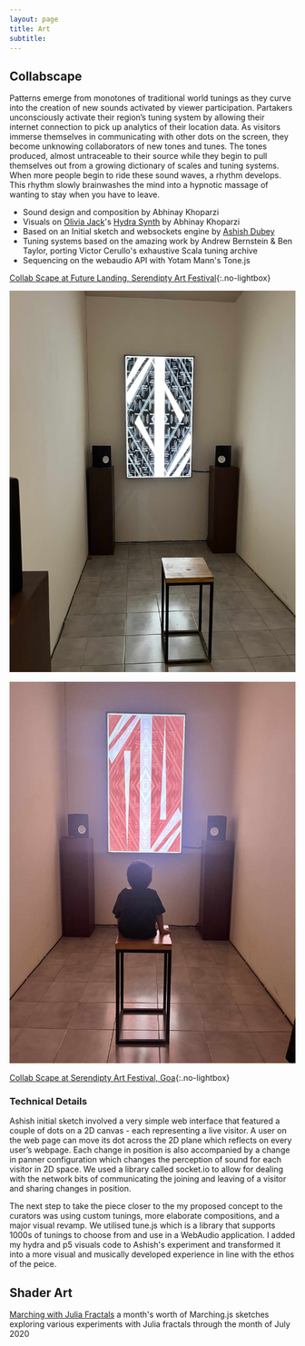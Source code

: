 ```yaml
---
layout: page
title: Art
subtitle:
---
```


## Collabscape

Patterns emerge from monotones of traditional world tunings as they curve into the creation of new sounds activated by viewer participation. Partakers unconsciously activate their region’s tuning system by allowing their internet connection to pick up analytics of their location data. As visitors immerse themselves in communicating with other dots on the screen, they become unknowing collaborators of new tones and tunes. The tones produced, almost untraceable to their source while they begin to pull themselves out from a growing dictionary of scales and tuning systems. When more people begin to ride these sound waves, a rhythm develops. This rhythm slowly brainwashes the mind into a hypnotic massage of wanting to stay when you have to leave.

* Sound design and composition by Abhinay Khoparzi
* Visuals on [Olivia Jack](https://ojack.xyz)'s [Hydra Synth](https://hydra.ojack.xyz) by Abhinay Khoparzi
* Based on an Initial sketch and websockets engine by [Ashish Dubey](https://instagram.com/dash1291)
* Tuning systems based on the amazing work by Andrew Bernstein & Ben Taylor, porting Victor Cerullo's exhaustive Scala tuning archive
* Sequencing on the webaudio API with Yotam Mann's Tone.js

[Collab Scape at Future Landing, Serendipty Art Festival](art/collabscape/newgrab.mp4){:.no-lightbox}

![Collab Scape at Serendipty Art Festival, Goa](art/collabscape/basic-install.jpg)

![Collab Scape at Serendipty Art Festival](art/collabscape/visitors.jpg)

[Collab Scape at Serendipty Art Festival, Goa](art/collabscape/visitors-1080p.mov){:.no-lightbox}

### Technical Details

Ashish initial sketch involved a very simple web interface that featured a couple of dots on a 2D canvas - each representing a live visitor. A user on the web page can move its dot across the 2D plane which reflects on every user’s webpage. Each change in position is also accompanied by a change in panner configuration which changes the perception of sound for each visitor in 2D space. We used a library called socket.io to allow for dealing with the network bits of communicating the joining and leaving of a visitor and sharing changes in position.

The next step to take the piece closer to the my proposed concept to the curators was using custom tunings, more elaborate compositions, and a major visual revamp. We utilised tune.js which is a library that supports 1000s of tunings to choose from and use in a WebAudio application. I added my hydra and p5 visuals code to Ashish's experiment and transformed it into a more visual and musically developed experience in line with the ethos of the peice.

## Shader Art

[Marching with Julia Fractals](marching.md) a month's worth of Marching.js sketches exploring various experiments with Julia fractals through the month of July 2020